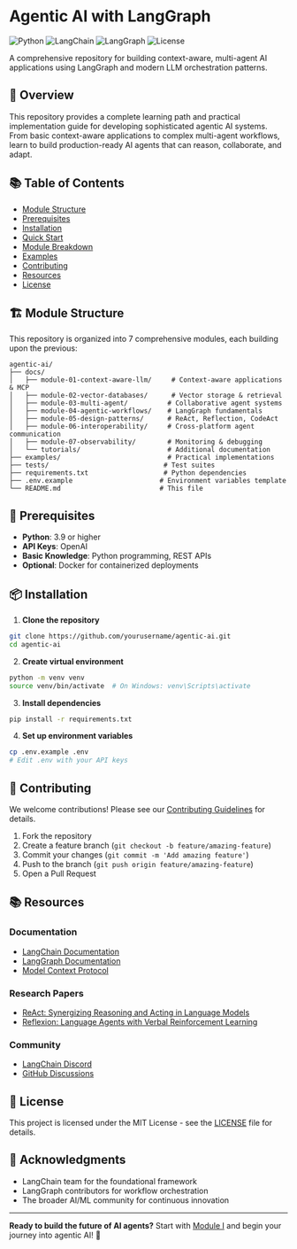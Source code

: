 # Agentic AI with LangGraph

![Python](https://img.shields.io/badge/python-3.8+-blue.svg)
![LangChain](https://img.shields.io/badge/LangChain-latest-green.svg)
![LangGraph](https://img.shields.io/badge/LangGraph-latest-orange.svg)
![License](https://img.shields.io/badge/license-MIT-blue.svg)

A comprehensive repository for building context-aware, multi-agent AI applications using LangGraph and modern LLM orchestration patterns.

## 🚀 Overview

This repository provides a complete learning path and practical implementation guide for developing sophisticated agentic AI systems. From basic context-aware applications to complex multi-agent workflows, learn to build production-ready AI agents that can reason, collaborate, and adapt.

## 📚 Table of Contents

- [Module Structure](#module-structure)
- [Prerequisites](#prerequisites)
- [Installation](#installation)
- [Quick Start](#quick-start)
- [Module Breakdown](#module-breakdown)
- [Examples](#examples)
- [Contributing](#contributing)
- [Resources](#resources)
- [License](#license)

## 🏗️ Module Structure

This repository is organized into 7 comprehensive modules, each building upon the previous:

```
agentic-ai/
├── docs/
│   ├── module-01-context-aware-llm/     # Context-aware applications & MCP
│   ├── module-02-vector-databases/      # Vector storage & retrieval
│   ├── module-03-multi-agent/          # Collaborative agent systems
│   ├── module-04-agentic-workflows/    # LangGraph fundamentals
│   ├── module-05-design-patterns/      # ReAct, Reflection, CodeAct
│   ├── module-06-interoperability/     # Cross-platform agent communication
│   ├── module-07-observability/        # Monitoring & debugging
│   └── tutorials/                      # Additional documentation
├── examples/                           # Practical implementations
├── tests/                             # Test suites
├── requirements.txt                   # Python dependencies
├── .env.example                      # Environment variables template
└── README.md                         # This file
```

## 🔧 Prerequisites

- **Python**: 3.9 or higher
- **API Keys**: OpenAI
- **Basic Knowledge**: Python programming, REST APIs
- **Optional**: Docker for containerized deployments

## 📦 Installation

1. **Clone the repository**
```bash
git clone https://github.com/yourusername/agentic-ai.git
cd agentic-ai
```

2. **Create virtual environment**
```bash
python -m venv venv
source venv/bin/activate  # On Windows: venv\Scripts\activate
```

3. **Install dependencies**
```bash
pip install -r requirements.txt
```

4. **Set up environment variables**
```bash
cp .env.example .env
# Edit .env with your API keys
```

## 🤝 Contributing

We welcome contributions! Please see our [Contributing Guidelines](CONTRIBUTING.md) for details.

1. Fork the repository
2. Create a feature branch (`git checkout -b feature/amazing-feature`)
3. Commit your changes (`git commit -m 'Add amazing feature'`)
4. Push to the branch (`git push origin feature/amazing-feature`)
5. Open a Pull Request

## 📚 Resources

### Documentation
- [LangChain Documentation](https://python.langchain.com/)
- [LangGraph Documentation](https://langchain-ai.github.io/langgraph/)
- [Model Context Protocol](https://modelcontextprotocol.io/)

### Research Papers
- [ReAct: Synergizing Reasoning and Acting in Language Models](https://arxiv.org/abs/2210.03629)
- [Reflexion: Language Agents with Verbal Reinforcement Learning](https://arxiv.org/abs/2303.11366)

### Community
- [LangChain Discord](https://discord.gg/langchain)
- [GitHub Discussions](https://github.com/hllj/agentic-ai/discussions)

## 📄 License

This project is licensed under the MIT License - see the [LICENSE](LICENSE) file for details.

## 🙏 Acknowledgments

- LangChain team for the foundational framework
- LangGraph contributors for workflow orchestration
- The broader AI/ML community for continuous innovation

---

**Ready to build the future of AI agents?** Start with [Module I](./docs/module-01-context-aware-llm/) and begin your journey into agentic AI! 🚀
